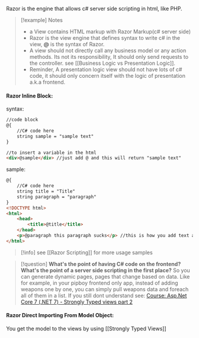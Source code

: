 Razor is the engine that allows c# server side scripting in html, like PHP. 
>[!example] Notes
> - a View contains HTML markup with Razor Markup(c# server side)
> - Razor is the view engine that defines syntax to write c# in the view, **@** is the syntax of Razor.
> - A view should not directly call any business model or any action methods. Its not its responsibility, It should only send requests to the controller. see [[Business Logic vs Presentation Logic]].
> - Reminder, A presentation logic view should not have lots of c# code, it should only concern itself with the logic of presentation a.k.a frontend.
#### Razor Inline Block:
syntax:
```html
//code block
@{
	//C# code here
	string sample = "sample text"
}

//to insert a variable in the html
<div>@sample</div> //just add @ and this will return "sample text"
```
sample:
```html
@{
	//C# code here
	string title = "Title"
	string paragraph = "paragraph"
}
<!DOCTYPE html>
<html>
	<head>
		<title>@title</title>
	</head>
	<p>@paragraph this paragraph sucks</p> //this is how you add text alongside a razor variable
</html>
```
>[!info] 
>see [[Razor Scripting]] for more usage samples

>[!question] 
>**What's the point of having C# code on the frontend? What's the point of a server side scripting in the first place?**
>So you can generate dynamic pages, pages that change based on data. 
>Like for example, in your pipboy frontend only app, instead of adding weapons one by one, you can simply pull weapons data and foreach all of them in a list.
>If you still dont understand see: [Course: Asp.Net Core 7 (.NET 7) - Strongly Typed views part 2](https://www.udemy.com/course/asp-net-core-true-ultimate-guide-real-project/learn/lecture/34514412#overview)
#### Razor Direct Importing From Model Object:
You get the model to the views by using [[Strongly Typed Views]]
